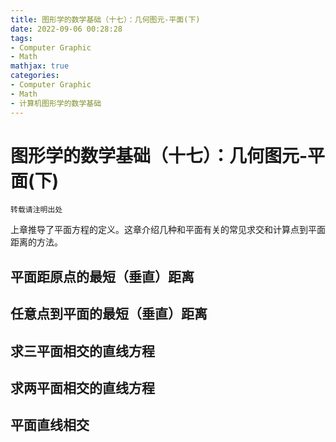 ```yaml
---
title: 图形学的数学基础（十七）：几何图元-平面(下)
date: 2022-09-06 00:28:28
tags:
- Computer Graphic
- Math
mathjax: true
categories:
- Computer Graphic
- Math
- 计算机图形学的数学基础
---
```


# 图形学的数学基础（十七）：几何图元-平面(下)

    转载请注明出处

上章推导了平面方程的定义。这章介绍几种和平面有关的常见求交和计算点到平面距离的方法。

## 平面距原点的最短（垂直）距离

## 任意点到平面的最短（垂直）距离

## 求三平面相交的直线方程

## 求两平面相交的直线方程

## 平面直线相交

